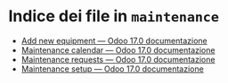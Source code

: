 # Indice dei file in `maintenance`

- [Add new equipment — Odoo 17.0 documentazione](./add_new_equipment.md)
- [Maintenance calendar — Odoo 17.0 documentazione](./maintenance_calendar.md)
- [Maintenance requests — Odoo 17.0 documentazione](./maintenance_requests.md)
- [Maintenance setup — Odoo 17.0 documentazione](./maintenance_setup.md)
